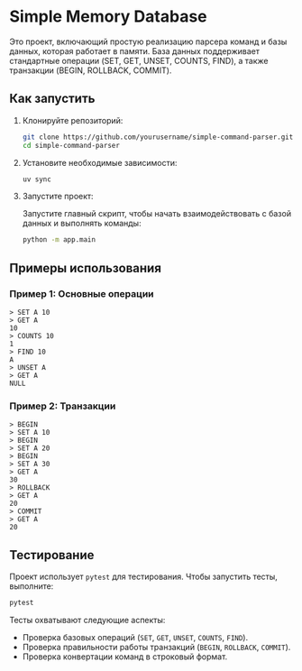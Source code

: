 # Simple Memory Database

Это проект, включающий простую реализацию парсера команд и базы данных, которая работает в памяти. База данных поддерживает стандартные операции (SET, GET, UNSET, COUNTS, FIND), а также транзакции (BEGIN, ROLLBACK, COMMIT).

## Как запустить

1. Клонируйте репозиторий:

   ```bash
   git clone https://github.com/yourusername/simple-command-parser.git
   cd simple-command-parser
   ```

2. Установите необходимые зависимости:

   ```bash
   uv sync
   ```

3. Запустите проект:

   Запустите главный скрипт, чтобы начать взаимодействовать с базой данных и выполнять команды:

   ```bash
   python -m app.main
   ```

## Примеры использования

### Пример 1: Основные операции

```
> SET A 10
> GET A
10
> COUNTS 10
1
> FIND 10
A
> UNSET A
> GET A
NULL
```

### Пример 2: Транзакции

```
> BEGIN
> SET A 10
> BEGIN
> SET A 20
> BEGIN
> SET A 30
> GET A
30
> ROLLBACK
> GET A
20
> COMMIT
> GET A
20
```

## Тестирование

Проект использует `pytest` для тестирования. Чтобы запустить тесты, выполните:

```bash
pytest
```

Тесты охватывают следующие аспекты:

- Проверка базовых операций (`SET`, `GET`, `UNSET`, `COUNTS`, `FIND`).
- Проверка правильности работы транзакций (`BEGIN`, `ROLLBACK`, `COMMIT`).
- Проверка конвертации команд в строковый формат.

